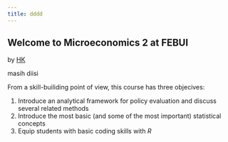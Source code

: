 ```yaml
---
title: dddd
---
```



## Welcome to Microeconomics 2 at FEBUI

by [HK](http://hk.org/)

masih diisi

From a skill-builiding point of view, this course has three objecives:
1. Introduce an analytical framework for policy evaluation and discuss several
related methods
2. Introduce the most basic (and some of the most important) statistical
concepts
3. Equip students with basic coding skills with *R*


<!-- ## 2021 Course Materials

* [Syllabus](./2017spring/Syllabus_17.pdf)

### Lecture Slides

* [Introduction](./2017spring/01_intro.pdf)
* [Potential Outcomes Framework](./2017spring/02_po.pdf)
* [Randomized Controlled Trials](./2017spring/03_rct.pdf)
* [Selection on Observables](./2017spring/04_soo.pdf)
* [Difference-in-Differences](./2017spring/05_did.pdf)
* [Final Review](./2017spring/06_review.pdf)

### Policy Briefings

I disccus one real-world application at the beginning of each class.

* [Stop and Frisk](./2017spring/PB01_stop_frisk.pdf)
* [Robots and Jobs](./2017spring/PB02_robot_jobs.pdf)
* [Seeing Inequality](./2017spring/PB03_inequality.pdf)
* [Management Can Be Taught](./2017spring/PB04_management.pdf)
* [Fighting Corruption](./2017spring/PB05_corruption.pdf)
* [Government Responsiveness in China](./2017spring/PB06_responsiveness.pdf)
* [Why You Should Sleep More](./2017spring/PB07_sleep.pdf)
* [Inequality in the United States](./2017spring/PB08_inequality.pdf)
* [Volunteer for America](./2017spring/PB09_veteran.pdf)
* [Politicians for Sale](./2017spring/PB10_mp_wealth.pdf)
* [The Tragedy of Child Soldiering](./2017spring/PB11_child_soldier.pdf)
* [Central Bank and Financial Crisis](./2017spring/PB12_bank_run.pdf)
* [Direct Democracy = Better Governance?](./2017spring/PB13_tax_assesser.pdf)
* [Eradicating Malaria in the Americas](./2017spring/PB14_malaria.pdf) -->


